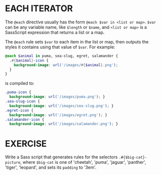 # EACH ITERATOR

The `@each` directive usually has the form `@each $var in <list or map>`. `$var` can be any variable name, like `$length` or `$name`, and `<list or map>` is a SassScript expression that returns a list or a map.

The `@each` rule sets `$var` to each item in the list or map, then outputs the styles it contains using that value of `$var`. For example:

```scss
@each $animal in puma, sea-slug, egret, salamander {
  .#{$animal}-icon {
    background-image: url('/images/#{$animal}.png');
  }
}
```

is compiled to:

```css
.puma-icon {
  background-image: url('/images/puma.png'); }
.sea-slug-icon {
  background-image: url('/images/sea-slug.png'); }
.egret-icon {
  background-image: url('/images/egret.png'); }
.salamander-icon {
  background-image: url('/images/salamander.png'); }
```

# EXERCISE

Write a Sass script that generates rules for the selectors `.#{$big-cat}-picture`, where `$big-cat` is one of 'cheetah', 'puma', 'jaguar', 'panther', 'tiger', 'leopard', and sets its `padding` to '3em'.
